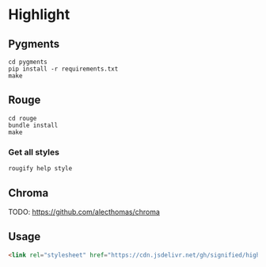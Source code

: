 # Highlight

## Pygments

```shell
cd pygments
pip install -r requirements.txt
make
```

## Rouge

```shell
cd rouge
bundle install
make
```

### Get all styles

```
rougify help style
```

## Chroma

TODO: https://github.com/alecthomas/chroma

## Usage

```html
<link rel="stylesheet" href="https://cdn.jsdelivr.net/gh/signified/highlight@1.0.0/pygments/css/default.css">
```
